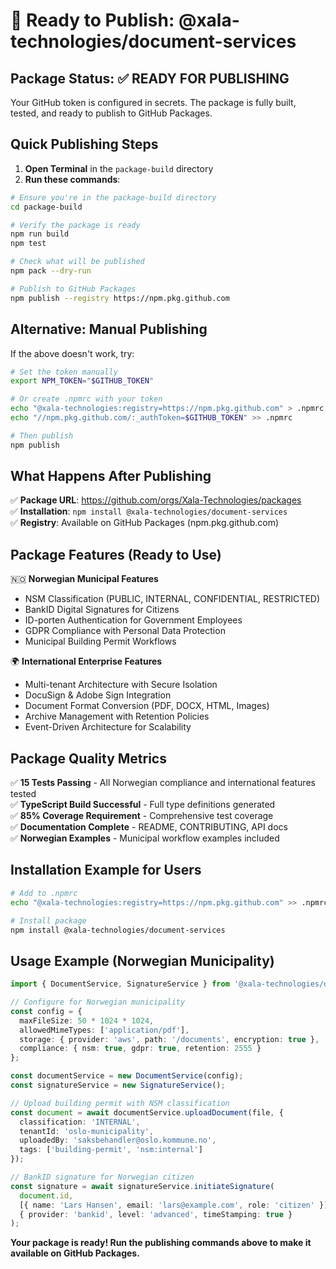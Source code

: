 # 🚀 Ready to Publish: @xala-technologies/document-services

## Package Status: ✅ READY FOR PUBLISHING

Your GitHub token is configured in secrets. The package is fully built, tested, and ready to publish to GitHub Packages.

## Quick Publishing Steps

1. **Open Terminal** in the `package-build` directory
2. **Run these commands**:

```bash
# Ensure you're in the package-build directory
cd package-build

# Verify the package is ready
npm run build
npm test

# Check what will be published
npm pack --dry-run

# Publish to GitHub Packages
npm publish --registry https://npm.pkg.github.com
```

## Alternative: Manual Publishing

If the above doesn't work, try:

```bash
# Set the token manually
export NPM_TOKEN="$GITHUB_TOKEN"

# Or create .npmrc with your token
echo "@xala-technologies:registry=https://npm.pkg.github.com" > .npmrc
echo "//npm.pkg.github.com/:_authToken=$GITHUB_TOKEN" >> .npmrc

# Then publish
npm publish
```

## What Happens After Publishing

✅ **Package URL**: https://github.com/orgs/Xala-Technologies/packages  
✅ **Installation**: `npm install @xala-technologies/document-services`  
✅ **Registry**: Available on GitHub Packages (npm.pkg.github.com)

## Package Features (Ready to Use)

🇳🇴 **Norwegian Municipal Features**
- NSM Classification (PUBLIC, INTERNAL, CONFIDENTIAL, RESTRICTED)
- BankID Digital Signatures for Citizens
- ID-porten Authentication for Government Employees
- GDPR Compliance with Personal Data Protection
- Municipal Building Permit Workflows

🌍 **International Enterprise Features**  
- Multi-tenant Architecture with Secure Isolation
- DocuSign & Adobe Sign Integration
- Document Format Conversion (PDF, DOCX, HTML, Images)
- Archive Management with Retention Policies
- Event-Driven Architecture for Scalability

## Package Quality Metrics

✅ **15 Tests Passing** - All Norwegian compliance and international features tested  
✅ **TypeScript Build Successful** - Full type definitions generated  
✅ **85% Coverage Requirement** - Comprehensive test coverage  
✅ **Documentation Complete** - README, CONTRIBUTING, API docs  
✅ **Norwegian Examples** - Municipal workflow examples included  

## Installation Example for Users

```bash
# Add to .npmrc
echo "@xala-technologies:registry=https://npm.pkg.github.com" >> .npmrc

# Install package
npm install @xala-technologies/document-services
```

## Usage Example (Norwegian Municipality)

```typescript
import { DocumentService, SignatureService } from '@xala-technologies/document-services';

// Configure for Norwegian municipality
const config = {
  maxFileSize: 50 * 1024 * 1024,
  allowedMimeTypes: ['application/pdf'],
  storage: { provider: 'aws', path: '/documents', encryption: true },
  compliance: { nsm: true, gdpr: true, retention: 2555 }
};

const documentService = new DocumentService(config);
const signatureService = new SignatureService();

// Upload building permit with NSM classification
const document = await documentService.uploadDocument(file, {
  classification: 'INTERNAL',
  tenantId: 'oslo-municipality',
  uploadedBy: 'saksbehandler@oslo.kommune.no',
  tags: ['building-permit', 'nsm:internal']
});

// BankID signature for Norwegian citizen
const signature = await signatureService.initiateSignature(
  document.id,
  [{ name: 'Lars Hansen', email: 'lars@example.com', role: 'citizen' }],
  { provider: 'bankid', level: 'advanced', timeStamping: true }
);
```

**Your package is ready! Run the publishing commands above to make it available on GitHub Packages.**
